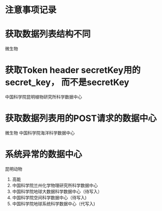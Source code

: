 # 注意事项记录

# 获取数据列表结构不同

微生物

# 获取Token header secretKey用的 secret_key， 而不是secretKey

中国科学院昆明植物研究所科学数据中心

# 获取数据列表用的POST请求的数据中心

微生物
中国科学院海洋科学数据中心

# 系统异常的数据中心

昆明动物

1. 高能
3. 中国科学院兰州化学物理研究所科学数据中心
5. 中国科学院地球大数据科学数据中心（待写入）
6. 中国科学院空间科学数据中心（待写入)
7. 中国科学院地球系统科学数据中心（代写入)
